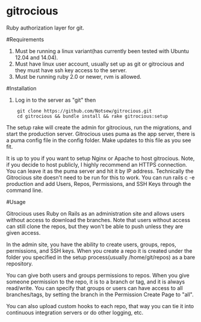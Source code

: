 gitrocious
==========

Ruby authorization layer for git.

#Requirements
1.  Must be running a linux variant(has currently been tested with Ubuntu 12.04 and 14.04).
2.  Must have linux user account, usually set up as git or gitrocious and they must have ssh key access to the server.
3.  Must be running ruby 2.0 or newer, rvm is allowed.

#Installation
	
1. Log in to the server as "git" then
```
    git clone https://github.com/Notsew/gitrocious.git
    cd gitrocious && bundle install && rake gitrocious:setup
```

The setup rake will create the admin for gitrocious, run the migrations, and start the production server.  Gitrocious uses puma as the app server, there is a puma config file in the config folder.  Make updates to this file as you see fit.

It is up to you if you want to setup Nginx or Apache to host gitrocious.  Note, if you decide to host publicly, I highly recommend an HTTPS connection.  You can leave it as the puma server and hit it by IP address.  Technically the Gitrocious site doesn't need to be run for this to work.  You can run rails c -e production and add Users, Repos, Permissions, and  SSH Keys through the command line.

#Usage

Gitrocious uses Ruby on Rails as an administration site and allows users without access to download the branches.  Note that users without access can still clone the repos, but they won't be able to push unless they are given access.

In the admin site, you have the ability to create users, groups, repos, permissions, and SSH keys.  When you create a repo it is created under the folder you specified in the setup process(usually /home/git/repos) as a bare repository.

You can give both users and groups permissions to repos.  When you give someone permission to the repo, it is to a branch or tag, and it is always read/write.  You can specify that groups or users can have access to all branches/tags, by setting the branch in the Permission Create Page to "all".

You can also upload custom hooks to each repo, that way you can tie it into continuous integration servers or do other logging, etc.


